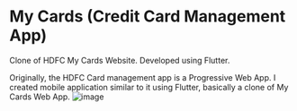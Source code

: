# My Cards (Credit Card Management App)

Clone of HDFC My Cards Website.
Developed using Flutter.

Originally, the HDFC Card management app is a Progressive Web App. I created mobile application similar to it using Flutter, basically a clone of My Cards Web App.
![image](https://user-images.githubusercontent.com/54136401/208697982-e7fbec27-8fd6-4264-95b2-133721aae762.png)
